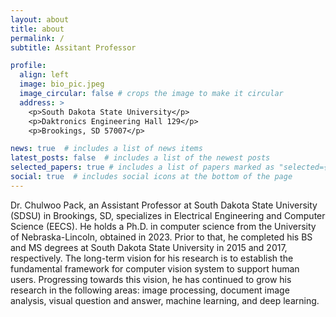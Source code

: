 ```yaml
---
layout: about
title: about
permalink: /
subtitle: Assitant Professor 

profile:
  align: left
  image: bio_pic.jpeg
  image_circular: false # crops the image to make it circular
  address: >
    <p>South Dakota State University</p>
    <p>Daktronics Engineering Hall 129</p>
    <p>Brookings, SD 57007</p>

news: true  # includes a list of news items
latest_posts: false  # includes a list of the newest posts
selected_papers: true # includes a list of papers marked as "selected={true}"
social: true  # includes social icons at the bottom of the page
---
```


Dr. Chulwoo Pack, an Assistant Professor at South Dakota State University (SDSU) in Brookings, SD, specializes in Electrical Engineering and Computer Science (EECS). He holds a Ph.D. in computer science from the University of Nebraska-Lincoln, obtained in 2023. Prior to that, he completed his BS and MS degrees at South Dakota State University in 2015 and 2017, respectively. The long-term vision for his research is to establish the fundamental framework for computer vision system to support human users. Progressing towards this vision, he has continued to grow his research in the following areas: image processing, document image analysis, visual question and answer, machine learning, and deep learning.


<!--- 
Write your biography here. Tell the world about yourself. Link to your favorite [subreddit](http://reddit.com). You can put a picture in, too. The code is already in, just name your picture `prof_pic.jpg` and put it in the `img/` folder.

Put your address / P.O. box / other info right below your picture. You can also disable any of these elements by editing `profile` property of the YAML header of your `_pages/about.md`. Edit `_bibliography/papers.bib` and Jekyll will render your [publications page](/al-folio/publications/) automatically.

Link to your social media connections, too. This theme is set up to use [Font Awesome icons](http://fortawesome.github.io/Font-Awesome/) and [Academicons](https://jpswalsh.github.io/academicons/), like the ones below. Add your Facebook, Twitter, LinkedIn, Google Scholar, or just disable all of them.
--->